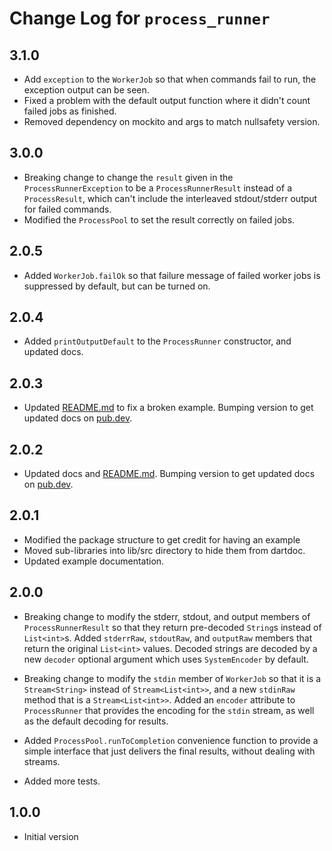 # Change Log for `process_runner`

## 3.1.0

* Add `exception` to the `WorkerJob` so that when commands fail to run, the
  exception output can be seen.
* Fixed a problem with the default output function where it didn't count
  failed jobs as finished.
* Removed dependency on mockito and args to match nullsafety version.

## 3.0.0

* Breaking change to change the `result` given in the `ProcessRunnerException`
  to be a `ProcessRunnerResult` instead of a `ProcessResult`, which can't
  include the interleaved stdout/stderr output for failed commands.
* Modified the `ProcessPool` to set the result correctly on failed jobs.

## 2.0.5

* Added `WorkerJob.failOk` so that failure message of failed worker jobs is
  suppressed by default, but can be turned on.

## 2.0.4

* Added `printOutputDefault` to the `ProcessRunner` constructor, and updated
  docs.

## 2.0.3

* Updated [README.md](README.md) to fix a broken example. Bumping version to get
  updated docs on [pub.dev](https://pub.dev).

## 2.0.2

* Updated docs and [README.md](README.md). Bumping version to get updated docs
  on [pub.dev](https://pub.dev).

## 2.0.1

* Modified the package structure to get credit for having an example
* Moved sub-libraries into lib/src directory to hide them from dartdoc.
* Updated example documentation.

## 2.0.0

* Breaking change to modify the stderr, stdout, and output members of
  `ProcessRunnerResult` so that they return pre-decoded `String`s instead of
  `List<int>`s. Added `stderrRaw`, `stdoutRaw`, and `outputRaw` members that
  return the original `List<int>` values. Decoded strings are decoded by a new
  `decoder` optional argument which uses `SystemEncoder` by default.

* Breaking change to modify the `stdin` member of `WorkerJob` so that it is a
  `Stream<String>` instead of `Stream<List<int>>`, and a new `stdinRaw` method
  that is a `Stream<List<int>>`. Added an `encoder` attribute to `ProcessRunner`
  that provides the encoding for the `stdin` stream, as well as the default
  decoding for results.

* Added `ProcessPool.runToCompletion` convenience function to provide a simple
  interface that just delivers the final results, without dealing with streams.

* Added more tests.

## 1.0.0

* Initial version
